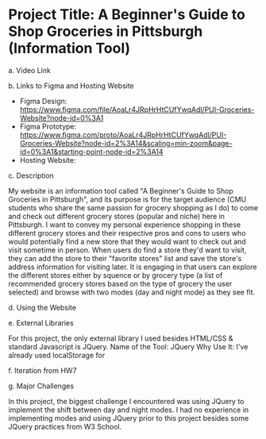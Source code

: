 # Project Title: A Beginner's Guide to Shop Groceries in Pittsburgh (Information Tool)
a. Video Link

b. Links to Figma and Hosting Website

- Figma Design: https://www.figma.com/file/AoaLr4JRpHrHtCUfYwqAdl/PUI-Groceries-Website?node-id=0%3A1
- Figma Prototype: https://www.figma.com/proto/AoaLr4JRpHrHtCUfYwqAdl/PUI-Groceries-Website?node-id=2%3A14&scaling=min-zoom&page-id=0%3A1&starting-point-node-id=2%3A14
- Hosting Website:

c. Description

My website is an information tool called "A Beginner's Guide to Shop Groceries in Pittsburgh", and its purpose is for the target audience (CMU students who share the same passion for grocery shopping as I do) to come and check out different grocery stores (popular and niche) here in Pittsburgh. I want to convey my personal experience shopping in these different grocery stores and their respective pros and cons to users who would potentially find a new store that they would want to check out and visit sometime in person. When users do find a store they'd want to visit, they can add the store to their "favorite stores" list and save the store's address information for visiting later. It is engaging in that users can explore the different stores either by squence or by grocery type (a list of recommended grocery stores based on the type of grocery the user selected) and browse with two modes (day and night mode) as they see fit.

d. Using the Website

e. External Libraries

For this project, the only external library I used besides HTML/CSS & standard Javascript is JQuery. 
Name of the Tool: JQuery
Why Use It: I've already used localStorage for 

f. Iteration from HW7

g. Major Challenges

In this project, the biggest challenge I encountered was using JQuery to implement the shift between day and night modes. I had no experience in implementing modes and using JQuery prior to this project besides some JQuery practices from W3 School.

